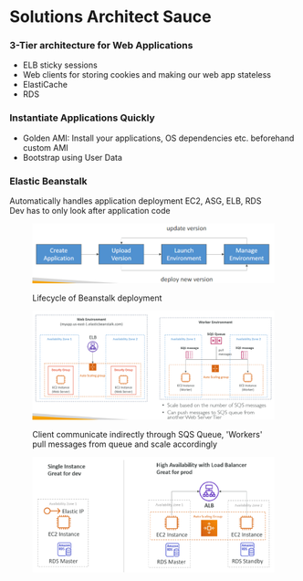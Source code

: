 # Solutions Architect Sauce

### 3-Tier architecture for Web Applications

* ELB sticky sessions
* Web clients for storing cookies and making our web app stateless
* ElastiCache
* RDS

### Instantiate Applications Quickly

* Golden AMI: Install your applications, OS dependencies etc. beforehand custom AMI&#x20;
* Bootstrap using User Data

### Elastic Beanstalk

Automatically handles application deployment EC2, ASG, ELB, RDS\
Dev has to only look after application code

<div align="left"><figure><img src="../../.gitbook/assets/image (4) (1) (1).png" alt="" width="563"><figcaption><p>Lifecycle of Beanstalk deployment</p></figcaption></figure></div>

<div align="left"><figure><img src="../../.gitbook/assets/image (5) (1) (1).png" alt="" width="563"><figcaption><p>Client communicate indirectly through SQS Queue, 'Workers' pull messages from queue and scale accordingly</p></figcaption></figure></div>

<div align="left"><figure><img src="../../.gitbook/assets/image (6) (1).png" alt="" width="563"><figcaption></figcaption></figure></div>
